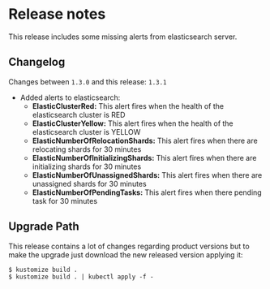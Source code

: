 # Release notes

This release includes some missing alerts from elasticsearch server.

## Changelog

Changes between `1.3.0` and this release: `1.3.1`

- Added alerts to elasticsearch:
  - **ElasticClusterRed:** This alert fires when the health of the elasticsearch cluster is RED
  - **ElasticClusterYellow:** This alert fires when the health of the elasticsearch cluster is YELLOW
  - **ElasticNumberOfRelocationShards:** This alert fires when there are relocating shards for 30 minutes
  - **ElasticNumberOfInitializingShards:** This alert fires when there are initializing shards for 30 minutes
  - **ElasticNumberOfUnassignedShards:** This alert fires when there are unassigned shards for 30 minutes
  - **ElasticNumberOfPendingTasks:** This alert fires when there pending task for 30 minutes
  
## Upgrade Path

This release contains a lot of changes regarding product versions but to make the upgrade just download the new
released version applying it:

```
$ kustomize build .
$ kustomize build . | kubectl apply -f -
```
